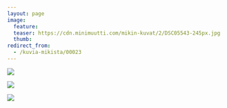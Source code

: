 ```yaml
---
layout: page
image:
  feature:
  teaser: https://cdn.minimuutti.com/mikin-kuvat/2/DSC05543-245px.jpg
  thumb:
redirect_from:
  - /kuvia-mikista/00023
---
```


![](https://cdn.minimuutti.com/mikin-kuvat/2/DSC05528-800px.jpg)

![](https://cdn.minimuutti.com/mikin-kuvat/2/DSC05534-800px.jpg)

![](https://cdn.minimuutti.com/mikin-kuvat/2/DSC05543-800px.jpg)
